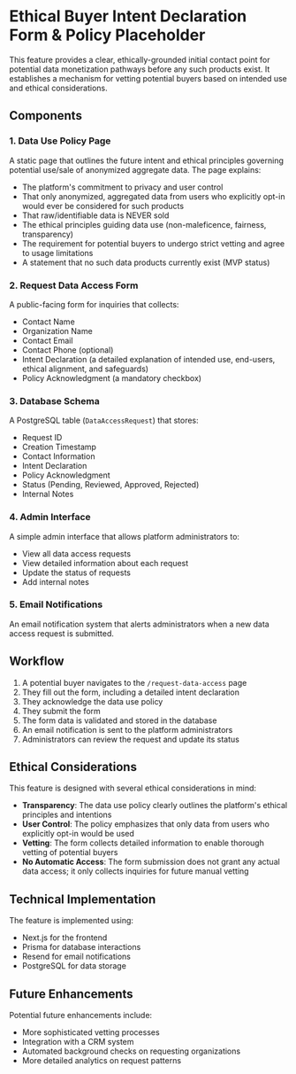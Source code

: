 # Ethical Buyer Intent Declaration Form & Policy Placeholder

This feature provides a clear, ethically-grounded initial contact point for potential data monetization pathways before any such products exist. It establishes a mechanism for vetting potential buyers based on intended use and ethical considerations.

## Components

### 1. Data Use Policy Page

A static page that outlines the future intent and ethical principles governing potential use/sale of anonymized aggregate data. The page explains:

- The platform's commitment to privacy and user control
- That only anonymized, aggregated data from users who explicitly opt-in would ever be considered for such products
- That raw/identifiable data is NEVER sold
- The ethical principles guiding data use (non-maleficence, fairness, transparency)
- The requirement for potential buyers to undergo strict vetting and agree to usage limitations
- A statement that no such data products currently exist (MVP status)

### 2. Request Data Access Form

A public-facing form for inquiries that collects:

- Contact Name
- Organization Name
- Contact Email
- Contact Phone (optional)
- Intent Declaration (a detailed explanation of intended use, end-users, ethical alignment, and safeguards)
- Policy Acknowledgment (a mandatory checkbox)

### 3. Database Schema

A PostgreSQL table (`DataAccessRequest`) that stores:

- Request ID
- Creation Timestamp
- Contact Information
- Intent Declaration
- Policy Acknowledgment
- Status (Pending, Reviewed, Approved, Rejected)
- Internal Notes

### 4. Admin Interface

A simple admin interface that allows platform administrators to:

- View all data access requests
- View detailed information about each request
- Update the status of requests
- Add internal notes

### 5. Email Notifications

An email notification system that alerts administrators when a new data access request is submitted.

## Workflow

1. A potential buyer navigates to the `/request-data-access` page
2. They fill out the form, including a detailed intent declaration
3. They acknowledge the data use policy
4. They submit the form
5. The form data is validated and stored in the database
6. An email notification is sent to the platform administrators
7. Administrators can review the request and update its status

## Ethical Considerations

This feature is designed with several ethical considerations in mind:

- **Transparency**: The data use policy clearly outlines the platform's ethical principles and intentions
- **User Control**: The policy emphasizes that only data from users who explicitly opt-in would be used
- **Vetting**: The form collects detailed information to enable thorough vetting of potential buyers
- **No Automatic Access**: The form submission does not grant any actual data access; it only collects inquiries for future manual vetting

## Technical Implementation

The feature is implemented using:

- Next.js for the frontend
- Prisma for database interactions
- Resend for email notifications
- PostgreSQL for data storage

## Future Enhancements

Potential future enhancements include:

- More sophisticated vetting processes
- Integration with a CRM system
- Automated background checks on requesting organizations
- More detailed analytics on request patterns
